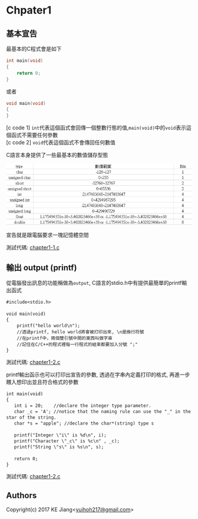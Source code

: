 # Chpater1

## 基本宣告
最基本的C程式會是如下  
```c
int main(void)
{
	return 0;
}
```
或者  

```c
void main(void)
{
}
```

[c code 1] `int`代表這個函式會回傳一個整數行態的值,`main(void)`中的`void`表示這個函式不需要任何參數  
[c code 2] `void`代表這個函式不會傳回任何數值  

C語言本身提供了一些最基本的數值儲存型態  

![資料型態 table](../../image/chapter1-1_table1.PNG "資料型態 table")

宣告就是跟電腦要求一塊記憶體空間  

測試代碼: [chapter1-1.c](https://github.com/yuhioh217/Code-Tutorial/tree/master/C%20tutorial/Chapter1/chapter1-1.c)


## 輸出 output (printf)

從電腦發出訊息的功能稱做為`output`, C語言的stdio.h中有提供最簡單的printf輸出函式  

```
#include<stdio.h>

void main(void)
{
	printf("hello world\n");
	//透過printf, hello world將會被打印出來, \n是換行符號
	//在printf中，兩個雙引號中間的東西叫做字串
	//記住在C/C++的程式裡每一行程式的結束都要加入分號 ";"
}
```

測試代碼: [chapter1-2.c](https://github.com/yuhioh217/Code-Tutorial/tree/master/C%20tutorial/Chapter1/chapter1-2.c)

printf輸出函示也可以打印出宣告的參數, 透過在字串內定義打印的格式, 再進一步餵入想印出並且符合格式的參數

```
int main(void)
{
   int i = 20;    //declare the integer type parameter.
   char _c = 'A'; //notice that the naming rule can use the "_" in the star of the string.
   char *s = "apple"; //declare the char*(string) type s

   printf("Integer \"i\" is %d\n", i);
   printf("Character \"_c\" is %c\n" , _c);
   printf("String \"s\" is %s\n", s);

   return 0;
}

```

測試代碼: [chapter1-2.c](https://github.com/yuhioh217/Code-Tutorial/tree/master/C%20tutorial/Chapter1/chapter1-3.c)




Authors
-
Copyright(c) 2017 KE Jiang<<yuihoh217@gmail.com>>
